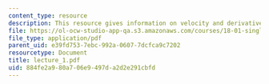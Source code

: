```yaml
---
content_type: resource
description: This resource gives information on velocity and derivatives.
file: https://ol-ocw-studio-app-qa.s3.amazonaws.com/courses/18-01-single-variable-calculus-fall-2005/884fe2a980a706e9497da2d2e291cbfd_lecture_1.pdf
file_type: application/pdf
parent_uid: e39fd753-7ebc-992a-0607-7dcfca9c7202
resourcetype: Document
title: lecture_1.pdf
uid: 884fe2a9-80a7-06e9-497d-a2d2e291cbfd
---
```

